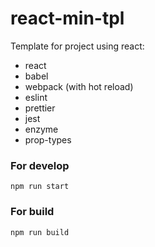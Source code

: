 # react-min-tpl
Template for project using react:
* react 
* babel
* webpack (with hot reload)
* eslint
* prettier
* jest
* enzyme
* prop-types



### For develop
```
npm run start
```

### For build
```
npm run build
```
